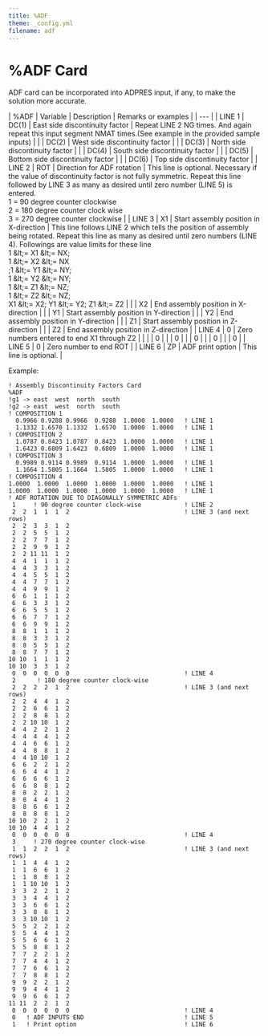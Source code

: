 ```yaml
---
title: %ADF
theme: _config.yml
filename: adf
---
```


# %ADF Card

ADF card can be incorporated into ADPRES input, if any, to make the solution more accurate.

| %ADF | Variable | Description | Remarks or examples |
| --- |
| LINE 1 | DC(1) | East side discontinuity factor | Repeat LINE 2 NG times. And again repeat this input segment NMAT times.(See example in the provided sample inputs) |
|   | DC(2) | West side discontinuity factor |
|   | DC(3) | North side discontinuity factor |
|   | DC(4) | South side discontinuity factor |
|   | DC(5) | Bottom side discontinuity factor |
|   | DC(6) | Top side discontinuity factor |
| LINE 2 | ROT | Direction for ADF rotation | This line is optional. Necessary if the value of discontinuity factor is not fully symmetric. Repeat this line followed by LINE 3 as many as desired until zero number (LINE 5) is entered.<br>1 = 90 degree counter clockwise<br>2 = 180 degree counter clock wise<br>3 = 270 degree counter clockwise |
| LINE 3 | X1 | Start assembly position in X-direction | This line follows LINE 2 which tells the position of assembly being rotated. Repeat this line as many as desired until zero numbers (LINE 4). Followings are value limits for these line<br>1 \&lt;= X1 \&lt;= NX;<br>1 \&lt;= X2 \&lt;= NX<br>;1 \&lt;= Y1 \&lt;= NY;<br>1 \&lt;= Y2 \&lt;= NY;<br>1 \&lt;= Z1 \&lt;= NZ;<br>1 \&lt;= Z2 \&lt;= NZ;<br>X1 \&lt;= X2; Y1 \&lt;= Y2; Z1 \&lt;= Z2 |
|   | X2 | End assembly position in X-direction |
|   | Y1 | Start assembly position in Y-direction |
|   | Y2 | End assembly position in Y-direction |
|   | Z1 | Start assembly position in Z-direction |
|   | Z2 | End assembly position in Z-direction |
| LINE 4 | 0 | Zero numbers entered to end X1 through Z2 |  |
|   | 0 |
|   | 0 |
|   | 0 |
|   | 0 |
|   | 0 |
| LINE 5 | 0 | Zero number to end ROT |
| LINE 6 | ZP | ADF print option | This line is optional. |

Example:
```
! Assembly Discontinuity Factors Card
%ADF
!g1 -> east  west  north  south
!g2 -> east  west  north  south
! COMPOSITION 1
  0.9966 0.9288 0.9966  0.9288  1.0000  1.0000   ! LINE 1
  1.1332 1.6570 1.1332  1.6570  1.0000  1.0000   ! LINE 1
! COMPOSITION 2
  1.0787 0.8423 1.0787  0.8423  1.0000  1.0000   ! LINE 1
  1.6423 0.6809 1.6423  0.6809  1.0000  1.0000   ! LINE 1
! COMPOSITION 3
  0.9989 0.9114 0.9989  0.9114  1.0000  1.0000   ! LINE 1
  1.1664 1.5805 1.1664  1.5805  1.0000  1.0000   ! LINE 1
! COMPOSITION 4
1.0000  1.0000  1.0000  1.0000  1.0000  1.0000   ! LINE 1
1.0000  1.0000  1.0000  1.0000  1.0000  1.0000   ! LINE 1
! ADF ROTATION DUE TO DIAGONALLY SYMMETRIC ADFs
 1     ! 90 degree counter clock-wise            ! LINE 2
 2  2  1  1  1  2                                ! LINE 3 (and next rows)
 2  2  3  3  1  2
 2  2  5  5  1  2
 2  2  7  7  1  2
 2  2  9  9  1  2
 2  2 11 11  1  2
 4  4  1  1  1  2
 4  4  3  3  1  2
 4  4  5  5  1  2
 4  4  7  7  1  2
 4  4  9  9  1  2
 6  6  1  1  1  2
 6  6  3  3  1  2
 6  6  5  5  1  2
 6  6  7  7  1  2
 6  6  9  9  1  2
 8  8  1  1  1  2
 8  8  3  3  1  2
 8  8  5  5  1  2
 8  8  7  7  1  2
10 10  1  1  1  2
10 10  3  3  1  2
 0  0  0  0  0  0                                ! LINE 4
 2      ! 180 degree counter clock-wise
 2  2  2  2  1  2                                ! LINE 3 (and next rows)
 2  2  4  4  1  2
 2  2  6  6  1  2
 2  2  8  8  1  2
 2  2 10 10  1  2
 4  4  2  2  1  2
 4  4  4  4  1  2
 4  4  6  6  1  2
 4  4  8  8  1  2
 4  4 10 10  1  2
 6  6  2  2  1  2
 6  6  4  4  1  2
 6  6  6  6  1  2
 6  6  8  8  1  2
 8  8  2  2  1  2
 8  8  4  4  1  2
 8  8  6  6  1  2
 8  8  8  8  1  2
10 10  2  2  1  2
10 10  4  4  1  2
 0  0  0  0  0  0                                ! LINE 4
 3     ! 270 degree counter clock-wise
 1  1  2  2  1  2                                ! LINE 3 (and next rows)
 1  1  4  4  1  2
 1  1  6  6  1  2
 1  1  8  8  1  2
 1  1 10 10  1  2
 3  3  2  2  1  2
 3  3  4  4  1  2
 3  3  6  6  1  2
 3  3  8  8  1  2
 3  3 10 10  1  2
 5  5  2  2  1  2
 5  5  4  4  1  2
 5  5  6  6  1  2
 5  5  8  8  1  2
 7  7  2  2  1  2
 7  7  4  4  1  2
 7  7  6  6  1  2
 7  7  8  8  1  2
 9  9  2  2  1  2
 9  9  4  4  1  2
 9  9  6  6  1  2
11 11  2  2  1  2
 0  0  0  0  0  0                                ! LINE 4
 0   ! ADF INPUTS END                            ! LINE 5
 1   ! Print option                              ! LINE 6
```
